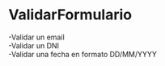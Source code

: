 # ValidarFormulario

-Validar un email <br>
-Validar un DNI <br>
-Validar una fecha en formato DD/MM/YYYY
